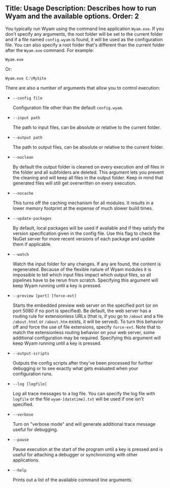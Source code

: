 Title: Usage
Description: Describes how to run Wyam and the available options.
Order: 2
---
You typically run Wyam using the command line application `Wyam.exe`. If you don't specify any arguments, the root folder will be set to the current folder and if a file named `config.wyam` is found, it will be used as the configuration file. You can also specify a root folder that's different than the current folder after the `Wyam.exe` command. For example:

```
Wyam.exe
```

Or:

```
Wyam.exe C:\MySite
```

There are also a number of arguments that allow you to control execution:

* `--config file`
  
  Configuration file other than the default `config.wyam`.
  
* `--input path`

  The path to input files, can be absolute or relative to the current folder.
  
* `--output path`

  The path to output files, can be absolute or relative to the current folder.
  
* `--noclean`

  By default the output folder is cleaned on every execution and *all* files in the folder and all subfolders are deleted. This argument lets you prevent the cleaning and will keep all files in the output folder. Keep in mind that generated files will still get overwritten on every execution.
  
* `--nocache`

  This turns off the caching mechanism for all modules. It results in a lower memory footprint at the expense of much slower build times.
  
* `--update-packages`

  By default, local packages will be used if available and if they satisfy the version specification given in the config file. Use this flag to check the NuGet server for more recent versions of each package and update them if applicable.

* `--watch`

  Watch the input folder for any changes. If any are found, the content is regenerated. Because of the flexible nature of Wyam modules it is impossible to tell which input files impact which output files, so all pipelines have to be rerun from scratch. Specifying this argument will keep Wyam running until a key is pressed.
  
* `--preview [port] [force-ext]`

  Starts the embedded preview web server on the specified port (or on port 5080 if no port is specified). Be default, the web server has a routing rule for extensionless URLs (that is, if you go to `/about` and a file `/about.html` or `/about.htm` exists, it will be served). To turn this behavior off and force the use of file extensions, specify `force-ext`. Note that to match the extensionless routing behavior on your web server, some additional configuration may be required. Specifying this argument will keep Wyam running until a key is pressed.
  
* `--output-scripts`

  Outputs the config scripts after they've been processed for further debugging or to see exactly what gets evaluated when your configuration runs.
  
* `--log [logfile]`

  Log all trace messages to a log file. You can specify the log file with `logfile` or the file `wyam-[datetime].txt` will be used if one isn't specified.
  
* `--verbose`

  Turn on "verbose mode" and will generate additional trace message useful for debugging.
  
* `--pause`

  Pause execution at the start of the program until a key is pressed and is useful for attaching a debugger or synchronizing with other applications.
  
* `--help`

  Prints out a list of the available command line arguments. 
